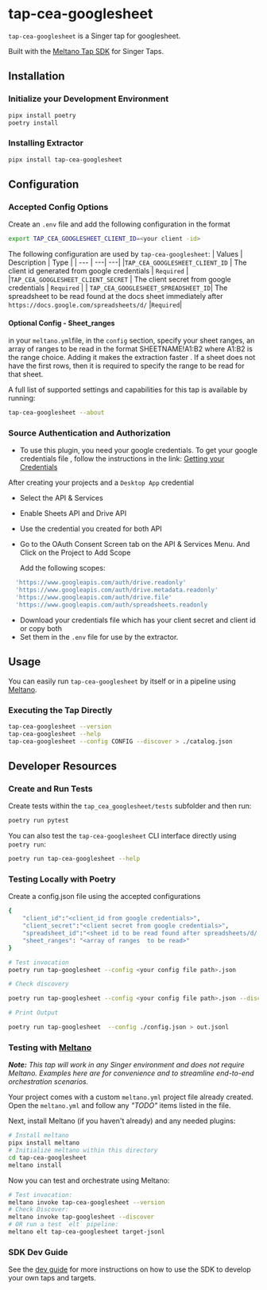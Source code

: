 # tap-cea-googlesheet

`tap-cea-googlesheet` is a Singer tap for googlesheet.

Built with the [Meltano Tap SDK](https://sdk.meltano.com) for Singer Taps.

## Installation


### Initialize your Development Environment

```bash
pipx install poetry
poetry install
```
### Installing Extractor
```bash
pipx install tap-cea-googlesheet
```

## Configuration

### Accepted Config Options

Create an `.env` file and add the following configuration in the format

```bash
export TAP_CEA_GOOGLESHEET_CLIENT_ID=<your client -id>

```

The following configuration are used by  `tap-cea-googlesheet`:
| Values | Description | Type |
| --- | ---| ---|
|`TAP_CEA_GOOGLESHEET_CLIENT_ID` | The client id generated from google credentials | `Required` |
|`TAP_CEA_GOOGLESHEET_CLIENT_SECRET` | The client secret from google credentials | `Required` |
| `TAP_CEA_GOOGLESHEET_SPREADSHEET_ID`| The spreadsheet to be read found at the docs sheet immediately after `https://docs.google.com/spreadsheets/d/` |`Required`|

#### Optional Config - Sheet_ranges
in your `meltano.yml`file,  in the `config` section,  specify your sheet ranges, an array of ranges to be read in the format SHEETNAME!A1:B2 where A1:B2 is the range choice. Adding it makes the extraction faster . If a sheet does not have the first rows, then it is required to specify the range to be read for that sheet.

A full list of supported settings and capabilities for this
tap is available by running:

```bash
tap-cea-googlesheet --about
```

### Source Authentication and Authorization

- To use this plugin, you need your google credentials. To get your google credentials file , follow the instructions in the link: [Getting your Credentials](https://support.google.com/googleapi/answer/6158849?hl=en&ref_topic=7013279)

After creating your projects and a `Desktop App` credential
- Select the API & Services
- Enable Sheets API and Drive API
- Use the credential you created for both API
- Go to the OAuth Consent Screen tab on the API & Services Menu. And Click on the Project to Add Scope

  Add the following scopes:
```bash
  'https://www.googleapis.com/auth/drive.readonly'
  'https://www.googleapis.com/auth/drive.metadata.readonly'
  'https://www.googleapis.com/auth/drive.file'
  'https://www.googleapis.com/auth/spreadsheets.readonly
```
- Download your credentials file which has your client secret and client id or copy both
- Set them in the  `.env` file for use by the extractor.


## Usage

You can easily run `tap-cea-googlesheet` by itself or in a pipeline using [Meltano](https://meltano.com/).

### Executing the Tap Directly

```bash
tap-cea-googlesheet --version
tap-cea-googlesheet --help
tap-cea-googlesheet --config CONFIG --discover > ./catalog.json
```

## Developer Resources

### Create and Run Tests

Create tests within the `tap_cea_googlesheet/tests` subfolder and
  then run:

```bash
poetry run pytest
```

You can also test the `tap-cea-googlesheet` CLI interface directly using `poetry run`:

```bash
poetry run tap-cea-googlesheet --help
```
### Testing Locally with Poetry

Create a config.json file using the accepted configurations

```bash
{
    "client_id":"<client_id from google credentials>",
    "client_secret":"<client secret from google credentials>",
    "spreadsheet_id":"<sheet id to be read found after spreadsheets/d/ in the google sheets url>",
    "sheet_ranges": "<array of ranges  to be read>"
}
```
```bash
# Test invocation
poetry run tap-googlesheet --config <your config file path>.json

# Check discovery

poetry run tap-googlesheet --config <your config file path>.json --discover

# Print Output

poetry run tap-googlesheet  --config ./config.json > out.jsonl

```

### Testing with [Meltano](https://www.meltano.com)

_**Note:** This tap will work in any Singer environment and does not require Meltano.
Examples here are for convenience and to streamline end-to-end orchestration scenarios._

Your project comes with a custom `meltano.yml` project file already created. Open the `meltano.yml` and follow any _"TODO"_ items listed in
the file.

Next, install Meltano (if you haven't already) and any needed plugins:

```bash
# Install meltano
pipx install meltano
# Initialize meltano within this directory
cd tap-cea-googlesheet
meltano install
```

Now you can test and orchestrate using Meltano:

```bash
# Test invocation:
meltano invoke tap-cea-googlesheet --version
# Check Discover:
meltano invoke tap-googlesheet --discover
# OR run a test `elt` pipeline:
meltano elt tap-cea-googlesheet target-jsonl
```

### SDK Dev Guide

See the [dev guide](https://sdk.meltano.com/en/latest/dev_guide.html) for more instructions on how to use the SDK to 
develop your own taps and targets.
